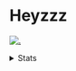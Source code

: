 # Heyzzz  

[![.](https://skillicons.dev/icons?i=js,ts,nextjs,nestjs,mongodb)](https://skillicons.dev)  

<details>
<summary>Stats</summary
<!--START_SECTION:waka-->

```txt
Rust         1 hr 57 mins    ██████████████▓░░░░░░░░░░   59.30 %
TypeScript   55 mins         ███████░░░░░░░░░░░░░░░░░░   28.05 %
JSON         16 mins         ██░░░░░░░░░░░░░░░░░░░░░░░   08.23 %
YAML         3 mins          ▒░░░░░░░░░░░░░░░░░░░░░░░░   01.68 %
TOML         3 mins          ▒░░░░░░░░░░░░░░░░░░░░░░░░   01.61 %
```

<!--END_SECTION:waka-->
</details>
